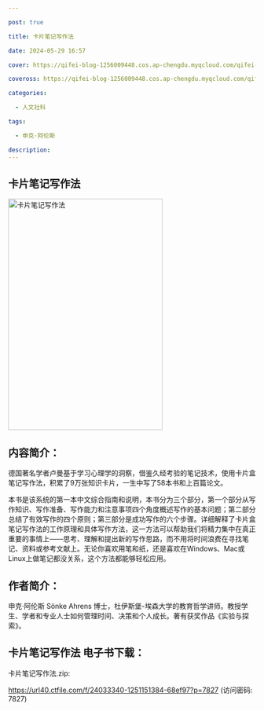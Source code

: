 ```yaml
---

post: true

title: 卡片笔记写作法

date: 2024-05-29 16:57

cover: https://qifei-blog-1256009448.cos.ap-chengdu.myqcloud.com/qifei-blog/654e0a25c458853aef0c10dd.jpg

coveross: https://qifei-blog-1256009448.cos.ap-chengdu.myqcloud.com/qifei-blog/654e0a25c458853aef0c10dd.jpg

categories:

  - 人文社科

tags:

  - 申克·阿伦斯

description:
---
```


## 卡片笔记写作法
<img alt="卡片笔记写作法 " class="aligncenter loaded" data-was-processed="true" decoding="async" fetchpriority="high" height="471" src="https://qifei-blog-1256009448.cos.ap-chengdu.myqcloud.com/qifei-blog/654e0a25c458853aef0c10dd.jpg " style="cursor: zoom-in;" width="314"/>

## 内容简介：

德国著名学者卢曼基于学习心理学的洞察，借鉴久经考验的笔记技术，使用卡片盒笔记写作法，积累了9万张知识卡片，一生中写了58本书和上百篇论文。

本书是该系统的第一本中文综合指南和说明，本书分为三个部分，第一个部分从写 作知识、写作准备、写作能力和注意事项四个角度概述写作的基本问题；第二部分总结了有效写作的四个原则；第三部分是成功写作的六个步骤。详细解释了卡片盒笔记写作法的工作原理和具体写作方法，这一方法可以帮助我们将精力集中在真正重要的事情上——思考、理解和提出新的写作思路，而不用将时间浪费在寻找笔记、资料或参考文献上。无论你喜欢用笔和纸，还是喜欢在Windows、Mac或Linux上做笔记都没关系，这个方法都能够轻松应用。

## 作者简介：

申克·阿伦斯 Sönke Ahrens 博士，杜伊斯堡-埃森大学的教育哲学讲师。教授学生、学者和专业人士如何管理时间、决策和个人成长。著有获奖作品《实验与探索》。

## 卡片笔记写作法 电子书下载：

卡片笔记写作法.zip: 

https://url40.ctfile.com/f/24033340-1251151384-68ef97?p=7827 (访问密码: 7827)
